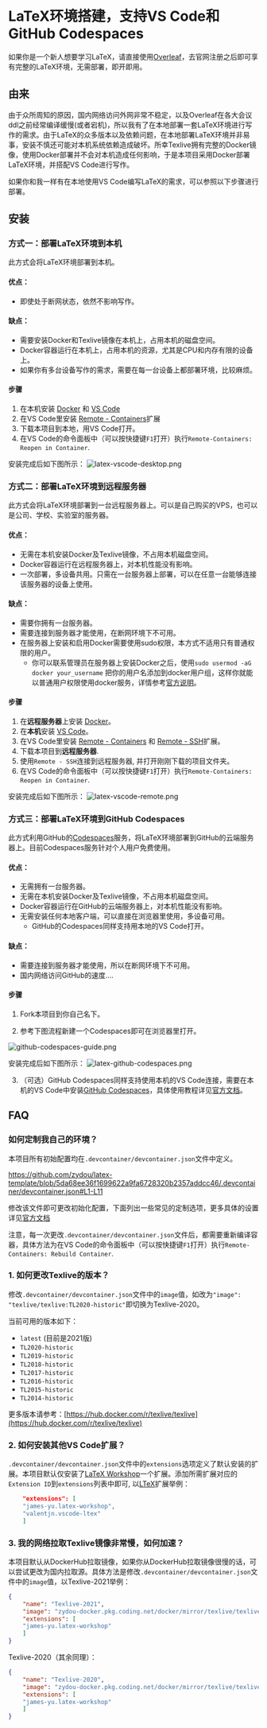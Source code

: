 # LaTeX环境搭建，支持VS Code和GitHub Codespaces

如果你是一个新人想要学习LaTeX，请直接使用[Overleaf](https://www.overleaf.com/)，去官网注册之后即可享有完整的LaTeX环境，无需部署，即开即用。

## 由来
由于众所周知的原因，国内网络访问外网非常不稳定，以及Overleaf在各大会议ddl之前经常编译缓慢(或者宕机)，所以我有了在本地部署一套LaTeX环境进行写作的需求。由于LaTeX的众多版本以及依赖问题，在本地部署LaTeX环境并非易事，安装不慎还可能对本机系统依赖造成破坏。所幸Texlive拥有完整的Docker镜像，使用Docker部署并不会对本机造成任何影响，于是本项目采用Docker部署LaTeX环境，并搭配VS Code进行写作。

如果你和我一样有在本地使用VS Code编写LaTeX的需求，可以参照以下步骤进行部署。

## 安装

### 方式一：部署LaTeX环境到本机

此方式会将LaTeX环境部署到本机。
#### 优点：
- 即使处于断网状态，依然不影响写作。
#### 缺点：
- 需要安装Docker和Texlive镜像在本机上，占用本机的磁盘空间。
- Docker容器运行在本机上，占用本机的资源，尤其是CPU和内存有限的设备上。
- 如果你有多台设备写作的需求，需要在每一台设备上都部署环境，比较麻烦。

#### 步骤
1. 在本机安装 [Docker](https://docs.docker.com/get-started) 和 [VS Code](https://code.visualstudio.com/download)
2. 在VS Code里安装 [Remote - Containers](https://marketplace.visualstudio.com/items?itemName=ms-vscode-remote.remote-containers)扩展
3. 下载本项目到本地，用VS Code打开。
4. 在VS Code的命令面板中（可以按快捷键`F1`打开）执行`Remote-Containers: Reopen in Container`.

安装完成后如下图所示：
![latex-vscode-desktop.png](https://s2.loli.net/2022/03/31/wiZUVJjFf4Pr23q.png)

### 方式二：部署LaTeX环境到远程服务器
此方式会将LaTeX环境部署到一台远程服务器上。可以是自己购买的VPS，也可以是公司、学校、实验室的服务器。
#### 优点：
- 无需在本机安装Docker及Texlive镜像，不占用本机磁盘空间。
- Docker容器运行在远程服务器上，对本机性能没有影响。
- 一次部署，多设备共用。只需在一台服务器上部署，可以在任意一台能够连接该服务器的设备上使用。
#### 缺点：
- 需要你拥有一台服务器。
- 需要连接到服务器才能使用，在断网环境下不可用。
- 在服务器上安装和启用Docker需要使用sudo权限，本方式不适用只有普通权限的用户。
    - 你可以联系管理员在服务器上安装Docker之后，使用`sudo usermod -aG docker your_username` 把你的用户名添加到docker用户组，这样你就能以普通用户权限使用docker服务，详情参考[官方说明](https://docs.docker.com/engine/install/linux-postinstall/#manage-docker-as-a-non-root-user)。

#### 步骤
1. 在**远程服务器**上安装 [Docker](https://docs.docker.com/get-started)。
2. 在**本机**安装 [VS Code](https://code.visualstudio.com/download)。
3. 在VS Code里安装 [Remote - Containers](https://marketplace.visualstudio.com/items?itemName=ms-vscode-remote.remote-containers) 和 [Remote - SSH](https://marketplace.visualstudio.com/items?itemName=ms-vscode-remote.remote-ssh)扩展。
4. 下载本项目到**远程服务器**.
5. 使用`Remote - SSH`连接到远程服务器, 并打开刚刚下载的项目文件夹。
6. 在VS Code的命令面板中（可以按快捷键`F1`打开）执行`Remote-Containers: Reopen in Container`.

安装完成后如下图所示：
![latex-vscode-remote.png](https://s2.loli.net/2022/03/31/kjEyzIYDq9lb1Sx.png)


### 方式三：部署LaTeX环境到GitHub Codespaces

此方式利用GitHub的[Codespaces](https://github.com/features/codespaces)服务，将LaTeX环境部署到GitHub的云端服务器上。目前Codespaces服务针对个人用户免费使用。

#### 优点：
- 无需拥有一台服务器。
- 无需在本机安装Docker及Texlive镜像，不占用本机磁盘空间。
- Docker容器运行在GitHub的云端服务器上，对本机性能没有影响。
- 无需安装任何本地客户端，可以直接在浏览器里使用，多设备可用。
    - GitHub的Codespaces同样支持用本地的VS Code打开。

#### 缺点：
- 需要连接到服务器才能使用，所以在断网环境下不可用。
- 国内网络访问GitHub的速度....

#### 步骤
1. Fork本项目到你自己名下。

2. 参考下图流程新建一个Codespaces即可在浏览器里打开。

![github-codespaces-guide.png](https://s2.loli.net/2022/03/31/3G6eXEru54LjnPR.png)

安装完成后如下图所示：
![latex-github-codespaces.png](https://s2.loli.net/2022/03/31/Br79uhDOnJFRNwi.png)

3. （可选）GitHub Codespaces同样支持使用本机的VS Code连接，需要在本机的VS Code中安装[GitHub Codespaces](https://marketplace.visualstudio.com/items?itemName=GitHub.codespaces)，具体使用教程详见[官方文档](https://docs.github.com/en/codespaces/developing-in-codespaces/using-codespaces-in-visual-studio-code)。


## FAQ
### 如何定制我自己的环境？
本项目所有初始配置均在`.devcontainer/devcontainer.json`文件中定义。

https://github.com/zydou/latex-template/blob/5da68ee36f1699622a9fa6728320b2357addcc46/.devcontainer/devcontainer.json#L1-L11

修改该文件即可更改初始化配置，下面列出一些常见的定制选项，更多具体的设置详见[官方文档](https://code.visualstudio.com/docs/remote/devcontainerjson-reference)

注意，每一次更改`.devcontainer/devcontainer.json`文件后，都需要重新编译容器，具体方法为在VS Code的命令面板中（可以按快捷键`F1`打开）执行`Remote-Containers: Rebuild Container`.

### 1. 如何更改Texlive的版本？

修改`.devcontainer/devcontainer.json`文件中的`image`值，如改为`"image": "texlive/texlive:TL2020-historic"`即切换为Texlive-2020。

当前可用的版本如下：

* `latest` (目前是2021版)
* `TL2020-historic`
* `TL2019-historic`
* `TL2018-historic`
* `TL2017-historic`
* `TL2016-historic`
* `TL2015-historic`
* `TL2014-historic`

更多版本请参考：[https://hub.docker.com/r/texlive/texlive](https://hub.docker.com/r/texlive/texlive)

### 2. 如何安装其他VS Code扩展？
`.devcontainer/devcontainer.json`文件中的`extensions`选项定义了默认安装的扩展。本项目默认仅安装了[LaTeX Workshop](https://marketplace.visualstudio.com/items?itemName=James-Yu.latex-workshop)一个扩展。添加所需扩展对应的`Extension ID`到`extensions`列表中即可, 以[LTeX](https://marketplace.visualstudio.com/items?itemName=valentjn.vscode-ltex)扩展举例：

```json
    "extensions": [
    "james-yu.latex-workshop",
    "valentjn.vscode-ltex"
    ]
```

### 3. 我的网络拉取Texlive镜像非常慢，如何加速？
本项目默认从DockerHub拉取镜像，如果你从DockerHub拉取镜像很慢的话，可以尝试更改为国内拉取源。具体方法是修改`.devcontainer/devcontainer.json`文件中的`image`值，以Texlive-2021举例：
```json
{
    "name": "Texlive-2021",
    "image": "zydou-docker.pkg.coding.net/docker/mirror/texlive/texlive:latest",
    "extensions": [
    "james-yu.latex-workshop"
    ]
}
```

Texlive-2020（其余同理）：
```json
{
    "name": "Texlive-2020",
    "image": "zydou-docker.pkg.coding.net/docker/mirror/texlive/texlive:TL2020-historic",
    "extensions": [
    "james-yu.latex-workshop"
    ]
}
```

